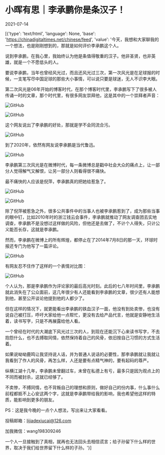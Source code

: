 # 小晖有思｜李承鹏你是条汉子！

2021-07-14

[{'type': 'text/html', 'language': None, 'base': 'https://chinadigitaltimes.net/chinese/feed', 'value': '今天，我想和大家聊我的一个想法，也是刚刚想到的，那就是如何评价李承鹏这个人。

说到李承鹏，在我心里，我始终认为他是条值得敬重的汉子。他非圣贤，也非英雄，就是一个不愿低头的人。

要说李承鹏，当年也曾经风光过，而且还风光过三次，第一次风光是在足球报的时候，一支笔写尽中国足球的那些大小事情，可以说只要是球迷，无人不识李大眼。

第二次风光是06年开始的博客时代，在那个博客时代里，李承鹏写下了很多被人传诵一时的文章，那个时代里，有很多网友崇拜他，这是其中的一个崇拜者声音：

![GitHub](https://chinadigitaltimes.net/chinese/files/2021/07/post-668216-60ee6802c263f.png)

![GitHub](https://chinadigitaltimes.net/chinese/files/2021/07/post-668216-60ee68030d4a4.png)

这个网友说出了李承鹏的好处，那就是学不会同流合污。

![GitHub](https://chinadigitaltimes.net/chinese/files/2021/07/post-668216-60ee68033f450.png)

到了2020年，依然有网友说李承鹏是当代鲁迅。

![GitHub](https://chinadigitaltimes.net/chinese/files/2021/07/post-668216-60ee680377f24.png)

李承鹏第三次风光是在微博时代，每一条微博总是戳中社会大众的痛点上，让一部分人觉得解气又解恨，让另一部分人则看得很不痛快。

最不痛快的人应该是倪萍，李承鹏真的把她给惹急了。

![GitHub](https://chinadigitaltimes.net/chinese/files/2021/07/post-668216-60ee680407d14.png)

![GitHub](https://chinadigitaltimes.net/chinese/files/2021/07/post-668216-60ee680438ffa.png)

除了倪萍被惹急之外，很多公共事件中的当事人也被李承鹏惹到了，成为那些当事的眼中钉，比如2010年时的浙江钱云会事件，李承鹏就推动了网友调查团去实地调查，李承鹏不是没想过这样做的风险，但他还是去做了，不计个人得失，只计公义能否长存，这就是李承鹏。

然而，李承鹏在微博上的所有辉煌，都停止在了2014年7月8日的那一天，环球时报还专门为他写了一篇评论。

![GitHub](https://chinadigitaltimes.net/chinese/files/2021/07/post-668216-60ee68047ea28.png)

有网友忍不住作了这样的一个表情对比图：

![GitHub](https://chinadigitaltimes.net/chinese/files/2021/07/post-668216-60ee6804e8f5d.)

个人认为，那是李承鹏作为评论家的最后高光时刻。此后的七八年时间里，李承鹏就此消失在了公众面前，这几年很少有人还能看到李承鹏的文章，很少还有人能想到他，甚至公开谈论他提到他的人都少了。

但在这样的情况下，就更能看出李承鹏的铁血汉子一面，他没有到处卖惨，也没有说自己被打压，呼吁大家给他一点帮忙，更没有去给产品代言，他就是安静地生活着，读书写字，只是不再展露给他人看。

一个曾经在时代的大潮底下风光过三次的人，到现在还能沉下心来读书写字，不去抱怨什么，也不去搏取同情，依然保持着自己的风骨，依旧按自己习惯的方式生活着。

如果说呦呦鹿鸣让我坚持说人话，并为普通人说话的必要性，那李承鹏就让我就让我看到了作人的风骨，再怎么样，人还是要有点精气神的，要有起码的尊严。

纵横江湖十几年，李承鹏未曾翻过车，未曾在私德上有亏，最多只是因为观点上的不同而被封杀，这就已经够了。

不卖惨，不搏同情，也不背叛自己的理想和原则，做好自己的份内事，什么事什么前程都抵不上心安这两个字，这就是李承鹏带给我的影响，我也希望他这样的特质，能影响到更多的朋友。

PS：这是我今晚的一点个人想法，写出来让大家看看。

投稿邮箱：lijiadexiucai@126.com

加我微信：wang198309246

一个人一旦接触到了真相，就再也无法回头去相信谎言；给子孙留下什么样的世界，取决于我们给世界留下什么样的子孙。'}]